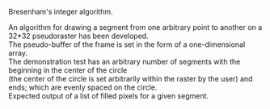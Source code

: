Bresenham's integer algorithm.  

An algorithm for drawing a segment from one arbitrary point to another on a 32*32 pseudoraster has been developed.   
The pseudo-buffer of the frame is set in the form of a one-dimensional array.    
The demonstration test has an arbitrary number of segments with the beginning in the center of the circle    
(the center of the circle is set arbitrarily within the raster by the user) and ends; which are evenly spaced on the circle.    
Expected output of a list of filled pixels for a given segment.   
